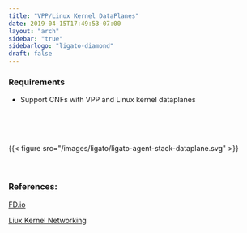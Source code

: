```yaml
---
title: "VPP/Linux Kernel DataPlanes"
date: 2019-04-15T17:49:53-07:00
layout: "arch"
sidebar: "true"
sidebarlogo: "ligato-diamond"
draft: false
---
```


### Requirements

* Support CNFs with VPP and Linux kernel dataplanes
<br />
<br />
<br />

{{< figure src="/images/ligato/ligato-agent-stack-dataplane.svg" >}}
<br />
<br />
<br />
### References:

[FD.io](https://fd.io)

[Liux Kernel Networking](https://www.kernel.org/doc/html/latest/networking/index.html)